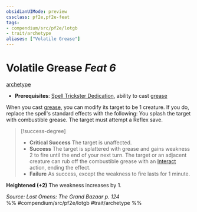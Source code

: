 ```yaml
---
obsidianUIMode: preview
cssclass: pf2e,pf2e-feat
tags:
- compendium/src/pf2e/lotgb
- trait/archetype
aliases: ["Volatile Grease"]
---
```

# Volatile Grease  *Feat 6*  
[archetype](rules/traits/archetype.md)  

- **Prerequisites**: [Spell Trickster Dedication](compendium/feats/spell-trickster-dedication-lotgb.md), ability to cast [grease](compendium/spells/grease.md)

When you cast [grease](compendium/spells/grease.md), you can modify its target to be 1 creature. If you do, replace the spell's standard effects with the following: You splash the target with combustible grease. The target must attempt a Reflex save.

> [!success-degree] 
> - **Critical Success** The target is unaffected.
> - **Success** The target is splattered with grease and gains weakness 2 to fire until the end of your next turn. The target or an adjacent creature can rub off the combustible grease with an [Interact](rules/actions/interact.md) action, ending the effect.
> - **Failure** As success, except the weakness to fire lasts for 1 minute.

**Heightened (+2)** The weakness increases by 1.

*Source: Lost Omens: The Grand Bazaar p. 124*  
%% #compendium/src/pf2e/lotgb #trait/archetype %%
